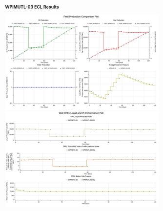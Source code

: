 #### WPIMUTL-03 ECL Results

![](ECL/WPIMUTL-03-Field_Production_Comparison_Plot.png)
![](ECL/WPIMUTL-03-Well_OP01_Liquid_and_PI_Performance_Plot.png)
